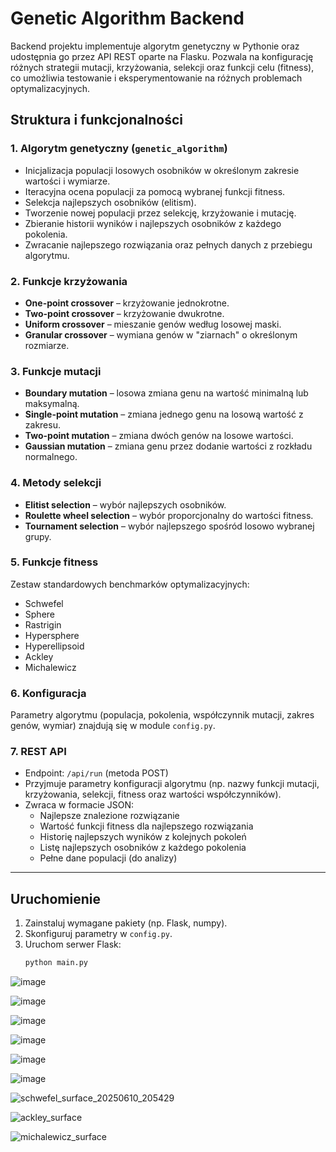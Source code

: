 # Genetic Algorithm Backend

Backend projektu implementuje algorytm genetyczny w Pythonie oraz udostępnia go przez API REST oparte na Flasku. Pozwala na konfigurację różnych strategii mutacji, krzyżowania, selekcji oraz funkcji celu (fitness), co umożliwia testowanie i eksperymentowanie na różnych problemach optymalizacyjnych.

## Struktura i funkcjonalności

### 1. Algorytm genetyczny (`genetic_algorithm`)
- Inicjalizacja populacji losowych osobników w określonym zakresie wartości i wymiarze.
- Iteracyjna ocena populacji za pomocą wybranej funkcji fitness.
- Selekcja najlepszych osobników (elitism).
- Tworzenie nowej populacji przez selekcję, krzyżowanie i mutację.
- Zbieranie historii wyników i najlepszych osobników z każdego pokolenia.
- Zwracanie najlepszego rozwiązania oraz pełnych danych z przebiegu algorytmu.

### 2. Funkcje krzyżowania
- **One-point crossover** – krzyżowanie jednokrotne.
- **Two-point crossover** – krzyżowanie dwukrotne.
- **Uniform crossover** – mieszanie genów według losowej maski.
- **Granular crossover** – wymiana genów w "ziarnach" o określonym rozmiarze.

### 3. Funkcje mutacji
- **Boundary mutation** – losowa zmiana genu na wartość minimalną lub maksymalną.
- **Single-point mutation** – zmiana jednego genu na losową wartość z zakresu.
- **Two-point mutation** – zmiana dwóch genów na losowe wartości.
- **Gaussian mutation** – zmiana genu przez dodanie wartości z rozkładu normalnego.

### 4. Metody selekcji
- **Elitist selection** – wybór najlepszych osobników.
- **Roulette wheel selection** – wybór proporcjonalny do wartości fitness.
- **Tournament selection** – wybór najlepszego spośród losowo wybranej grupy.

### 5. Funkcje fitness
Zestaw standardowych benchmarków optymalizacyjnych:
- Schwefel
- Sphere
- Rastrigin
- Hypersphere
- Hyperellipsoid
- Ackley
- Michalewicz

### 6. Konfiguracja
Parametry algorytmu (populacja, pokolenia, współczynnik mutacji, zakres genów, wymiar) znajdują się w module `config.py`.

### 7. REST API
- Endpoint: `/api/run` (metoda POST)
- Przyjmuje parametry konfiguracji algorytmu (np. nazwy funkcji mutacji, krzyżowania, selekcji, fitness oraz wartości współczynników).
- Zwraca w formacie JSON:
  - Najlepsze znalezione rozwiązanie
  - Wartość funkcji fitness dla najlepszego rozwiązania
  - Historię najlepszych wyników z kolejnych pokoleń
  - Listę najlepszych osobników z każdego pokolenia
  - Pełne dane populacji (do analizy)

---

## Uruchomienie

1. Zainstaluj wymagane pakiety (np. Flask, numpy).
2. Skonfiguruj parametry w `config.py`.
3. Uruchom serwer Flask:
   ```bash
   python main.py

![image](https://github.com/user-attachments/assets/4c732075-9572-4a51-a88e-f7916db10dbd)

![image](https://github.com/user-attachments/assets/27295f94-9d5e-4438-bd9f-65065b935cd5)

![image](https://github.com/user-attachments/assets/9cb82bee-c1ce-4c19-9f50-7d8ff5e2cea3)

![image](https://github.com/user-attachments/assets/3ce0e400-1f28-4139-926b-733cbe09f710)

![image](https://github.com/user-attachments/assets/5dc0c962-cdd1-414a-92b4-1e43b809f9a5)

![image](https://github.com/user-attachments/assets/08087c38-5519-4b46-8c63-0407d75b75d9)






![schwefel_surface_20250610_205429](https://github.com/user-attachments/assets/7015997f-6268-4423-b3c0-3159614268d4)

![ackley_surface](https://github.com/user-attachments/assets/28636198-ef4b-4bea-8ea1-88d44ba3ab3d)

![michalewicz_surface](https://github.com/user-attachments/assets/2d13eeda-c289-42b3-beea-14db1a14580b)
